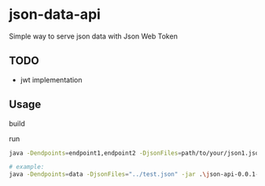# json-data-api
Simple way to serve json data with Json Web Token

## TODO
- jwt implementation

## Usage
build


run 
```bash
java -Dendpoints=endpoint1,endpoint2 -DjsonFiles=path/to/your/json1.json,path/to/your/json2.json -jar path/to/your/jarfile.jar

# example:
java -Dendpoints=data -DjsonFiles="../test.json" -jar .\json-api-0.0.1-SNAPSHOT.jar
```